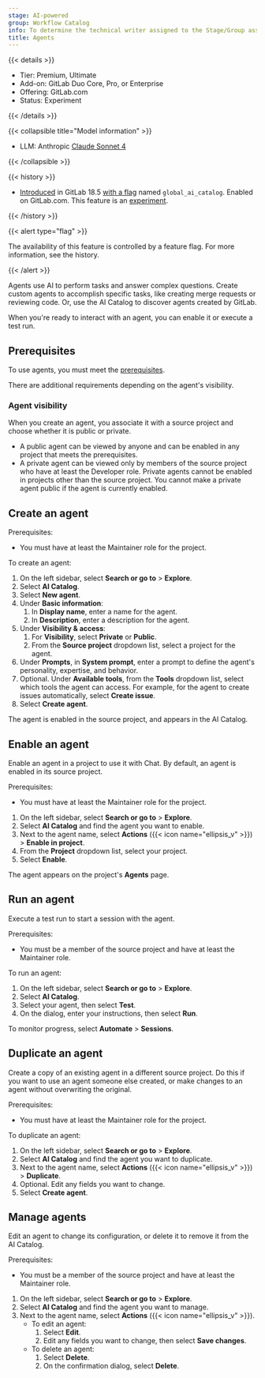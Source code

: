 ```yaml
---
stage: AI-powered
group: Workflow Catalog
info: To determine the technical writer assigned to the Stage/Group associated with this page, see https://handbook.gitlab.com/handbook/product/ux/technical-writing/#assignments
title: Agents
---
```


{{< details >}}

- Tier: Premium, Ultimate
- Add-on: GitLab Duo Core, Pro, or Enterprise
- Offering: GitLab.com
- Status: Experiment

{{< /details >}}

{{< collapsible title="Model information" >}}

- LLM: Anthropic [Claude Sonnet 4](https://www.anthropic.com/claude/sonnet)

{{< /collapsible >}}

{{< history >}}

- [Introduced](https://gitlab.com/gitlab-org/gitlab/-/issues/549914) in GitLab 18.5 [with a flag](../../../administration/feature_flags/_index.md) named `global_ai_catalog`. Enabled on GitLab.com. This feature is an [experiment](../../../policy/development_stages_support.md).

{{< /history >}}

{{< alert type="flag" >}}

The availability of this feature is controlled by a feature flag.
For more information, see the history.

{{< /alert >}}

Agents use AI to perform tasks and answer complex questions.
Create custom agents to accomplish specific tasks, like creating
merge requests or reviewing code. Or, use the AI Catalog to discover
agents created by GitLab.

When you're ready to interact with an agent, you can enable it or execute a test run.

## Prerequisites

To use agents, you must meet the [prerequisites](../_index.md#prerequisites).

There are additional requirements depending on the agent's visibility.

### Agent visibility

When you create an agent, you associate it with a source project and choose whether it is public or private.

- A public agent can be viewed by anyone and can be enabled in any project that meets the prerequisites.
- A private agent can be viewed only by members of the source project who have at least the Developer role.
  Private agents cannot be enabled in projects other than the source project.
  You cannot make a private agent public if the agent is currently enabled.

## Create an agent

Prerequisites:

- You must have at least the Maintainer role for the project.

To create an agent:

1. On the left sidebar, select **Search or go to** > **Explore**.
1. Select **AI Catalog**.
1. Select **New agent**.
1. Under **Basic information**:
   1. In **Display name**, enter a name for the agent.
   1. In **Description**, enter a description for the agent.
1. Under **Visibility & access**:
   1. For **Visibility**, select **Private** or **Public**.
   1. From the **Source project** dropdown list, select a project for the agent.
1. Under **Prompts**, in **System prompt**, enter a prompt to define
   the agent's personality, expertise, and behavior.
1. Optional. Under **Available tools**, from the **Tools** dropdown list,
   select which tools the agent can access.
   For example, for the agent to create issues automatically, select **Create issue**.
1. Select **Create agent**.

The agent is enabled in the source project, and appears in the AI Catalog.

## Enable an agent

Enable an agent in a project to use it with Chat.
By default, an agent is enabled in its source project.

Prerequisites:

- You must have at least the Maintainer role for the project.

1. On the left sidebar, select **Search or go to** > **Explore**.
1. Select **AI Catalog** and find the agent you want to enable.
1. Next to the agent name, select **Actions** ({{< icon name="ellipsis_v" >}}) > **Enable in project**.
1. From the **Project** dropdown list, select your project.
1. Select **Enable**.

The agent appears on the project's **Agents** page.

## Run an agent

Execute a test run to start a session with the agent.

Prerequisites:

- You must be a member of the source project and have at least the Maintainer role.

To run an agent:

1. On the left sidebar, select **Search or go to** > **Explore**.
1. Select **AI Catalog**.
1. Select your agent, then select **Test**.
1. On the dialog, enter your instructions, then select **Run**.

To monitor progress, select **Automate** > **Sessions**.

## Duplicate an agent

Create a copy of an existing agent in a different source project.
Do this if you want to use an agent someone else created, or make changes to an agent without overwriting the original.

Prerequisites:

- You must have at least the Maintainer role for the project.

To duplicate an agent:

1. On the left sidebar, select **Search or go to** > **Explore**.
1. Select **AI Catalog** and find the agent you want to duplicate.
1. Next to the agent name, select **Actions** ({{< icon name="ellipsis_v" >}}) > **Duplicate**.
1. Optional. Edit any fields you want to change.
1. Select **Create agent**.

## Manage agents

Edit an agent to change its configuration, or delete it to remove it from the AI Catalog.

Prerequisites:

- You must be a member of the source project and have at least the Maintainer role.

1. On the left sidebar, select **Search or go to** > **Explore**.
1. Select **AI Catalog** and find the agent you want to manage.
1. Next to the agent name, select **Actions** ({{< icon name="ellipsis_v" >}}).
   - To edit an agent:
     1. Select **Edit**.
     1. Edit any fields you want to change, then select **Save changes**.
   - To delete an agent:
     1. Select **Delete**.
     1. On the confirmation dialog, select **Delete**.
